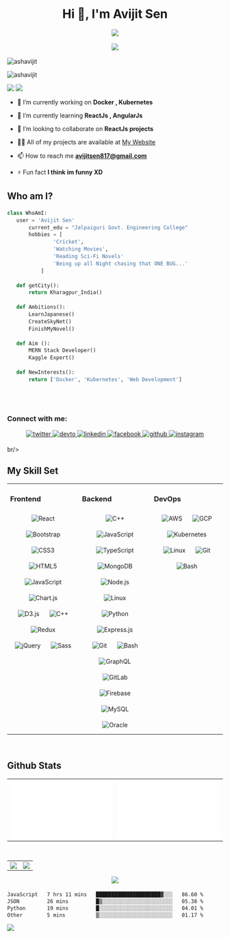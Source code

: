 <h1 align="center">Hi 👋, I'm Avijit Sen</h1>
<p align="center">
<img src="https://readme-typing-svg.herokuapp.com?font=Pacifico&size=29&color=38F718&lines=Aspiring+Full-Stack+Developer" max-width="202px">
<p align="center">
  <img src="https://media.giphy.com/media/L1R1tvI9svkIWwpVYr/giphy.gif" max-width="500px"/>
</p><p align="left"> <img src="https://komarev.com/ghpvc/?username=ashavijit&label=Profile%20views&color=0e75b6&style=flat" alt="ashavijit" /> </p>
<p align="left"> <img src="https://badges.pufler.dev/repos/ashavijit" alt="ashavijit" /> </p>


![](https://img.shields.io/github/followers/ashavijit?style=social)
![](https://img.shields.io/github/stars/ashavijit?style=social)







- 🔭 I’m currently working on **Docker , Kubernetes**

- 🌱 I’m currently learning **ReactJs , AngularJs**

- 👯 I’m looking to collaborate on **ReactJs projects**

- 👨‍💻 All of my projects are available at [My Website](avijitsen-me.vercel.app)

- 📫 How to reach me **avijitsen817@gmail.com**

- ⚡ Fun fact **I think im funny XD**
 ## Who am I?
 ```python
 class WhoAmI:
 	user = 'Avijit Sen'
		current_edu = "Jalpaiguri Govt. Engineering College"
		hobbies = [
				'Cricket',
				'Watching Movies',
				'Reading Sci-Fi Novels'
				'Being up all Night chasing that ONE BUG...'
			]
	
	def getCity():
		return Kharagpur_India()
	
	def Ambitions():
		LearnJapanese()
		CreateSkyNet()
		FinishMyNovel()
		
    def Aim ():
	    MERN Stack Developer()
	    Kaggle Expert()

    def NewInterests():
        return ['Docker', 'Kubernetes', 'Web Development']
		
		
	
 ```
<h3 align="left">Connect with me:</h3>
<div align="center">
<a href="https://twitter.com/Avijitsen123" target="_blank">
<img src=https://img.shields.io/badge/twitter-%2300acee.svg?&style=for-the-badge&logo=twitter&logoColor=white alt=twitter style="margin-bottom: 5px;" />
</a>
<a href="https://dev.to/##" target="_blank">
<img src=https://img.shields.io/badge/dev.to-%2308090A.svg?&style=for-the-badge&logo=dev.to&logoColor=white alt=devto style="margin-bottom: 5px;" />
</a>
<a href="https://linkedin.com/in/avijit-sen-69a00b1b9" target="_blank">
<img src=https://img.shields.io/badge/linkedin-%231E77B5.svg?&style=for-the-badge&logo=linkedin&logoColor=white alt=linkedin style="margin-bottom: 5px;" />
</a>
<a href="https://www.facebook.com/Avijit Sen" target="_blank">
<img src=https://img.shields.io/badge/facebook-%232E87FB.svg?&style=for-the-badge&logo=facebook&logoColor=white alt=facebook style="margin-bottom: 5px;" />
</a>
<a href="https://github.com/ashavijit" target="_blank">
<img src=https://img.shields.io/badge/github-%2324292e.svg?&style=for-the-badge&logo=github&logoColor=white alt=github style="margin-bottom: 5px;" />
</a>
<a href="https://instagram.com/_avijit_sen.jsx" target="_blank">
<img src=https://img.shields.io/badge/instagram-%23000000.svg?&style=for-the-badge&logo=instagram&logoColor=white alt=instagram style="margin-bottom: 5px;" />
</a>  
</div>  

br/>  


## My Skill Set  
<table><tr><td valign="top" width="33%">



### Frontend  
<div align="center">  
<img style="margin: 10px" src="https://profilinator.rishav.dev/skills-assets/react-original-wordmark.svg" alt="React" height="50" />  
<img style="margin: 10px" src="https://profilinator.rishav.dev/skills-assets/bootstrap-plain.svg" alt="Bootstrap" height="50" />  
<img style="margin: 10px" src="https://profilinator.rishav.dev/skills-assets/css3-original-wordmark.svg" alt="CSS3" height="50" />  
<img style="margin: 10px" src="https://profilinator.rishav.dev/skills-assets/html5-original-wordmark.svg" alt="HTML5" height="50" />  
<img style="margin: 10px" src="https://profilinator.rishav.dev/skills-assets/javascript-original.svg" alt="JavaScript" height="50" />  
<img style="margin: 10px" src="https://profilinator.rishav.dev/skills-assets/logo-title.svg" alt="Chart.js" height="50" />  
<img style="margin: 10px" src="https://profilinator.rishav.dev/skills-assets/d3js-original.svg" alt="D3.js" height="50" />  
<img style="margin: 10px" src="https://profilinator.rishav.dev/skills-assets/cplusplus-original.svg" alt="C++" height="50" />  
<img style="margin: 10px" src="https://profilinator.rishav.dev/skills-assets/redux-original.svg" alt="Redux" height="50" />  
<img style="margin: 10px" src="https://profilinator.rishav.dev/skills-assets/jquery.png" alt="jQuery" height="50" />  
<img style="margin: 10px" src="https://profilinator.rishav.dev/skills-assets/sass-original.svg" alt="Sass" height="50" />  
</div>

</td><td valign="top" width="33%">



### Backend  
<div align="center">  
<img style="margin: 10px" src="https://profilinator.rishav.dev/skills-assets/cplusplus-original.svg" alt="C++" height="50" />  
<img style="margin: 10px" src="https://profilinator.rishav.dev/skills-assets/javascript-original.svg" alt="JavaScript" height="50" />  
<img style="margin: 10px" src="https://profilinator.rishav.dev/skills-assets/typescript-original.svg" alt="TypeScript" height="50" />  
<img style="margin: 10px" src="https://profilinator.rishav.dev/skills-assets/mongodb-original-wordmark.svg" alt="MongoDB" height="50" />  
<img style="margin: 10px" src="https://profilinator.rishav.dev/skills-assets/nodejs-original-wordmark.svg" alt="Node.js" height="50" />  
<img style="margin: 10px" src="https://profilinator.rishav.dev/skills-assets/linux-original.svg" alt="Linux" height="50" />  
<img style="margin: 10px" src="https://profilinator.rishav.dev/skills-assets/python-original.svg" alt="Python" height="50" />  
<img style="margin: 10px" src="https://profilinator.rishav.dev/skills-assets/express-original-wordmark.svg" alt="Express.js" height="50" />  
<img style="margin: 10px" src="https://profilinator.rishav.dev/skills-assets/git-scm-icon.svg" alt="Git" height="50" />  
<img style="margin: 10px" src="https://profilinator.rishav.dev/skills-assets/gnu_bash-icon.svg" alt="Bash" height="50" />  
<img style="margin: 10px" src="https://profilinator.rishav.dev/skills-assets/graphql.png" alt="GraphQL" height="50" />  
<img style="margin: 10px" src="https://profilinator.rishav.dev/skills-assets/gitlab.svg" alt="GitLab" height="50" />  
<img style="margin: 10px" src="https://profilinator.rishav.dev/skills-assets/firebase.png" alt="Firebase" height="50" />  
<img style="margin: 10px" src="https://profilinator.rishav.dev/skills-assets/mysql-original-wordmark.svg" alt="MySQL" height="50" />  
<img style="margin: 10px" src="https://profilinator.rishav.dev/skills-assets/oracle-original.svg" alt="Oracle" height="50" />  
</div>

</td><td valign="top" width="33%">



###       DevOps  
<div align="center">  
<img style="margin: 10px" src="https://profilinator.rishav.dev/skills-assets/amazonwebservices-original-wordmark.svg" alt="AWS" height="50" />  
<img style="margin: 10px" src="https://profilinator.rishav.dev/skills-assets/google_cloud-icon.svg" alt="GCP" height="50" />  
<img style="margin: 10px" src="https://profilinator.rishav.dev/skills-assets/kubernetes-icon.svg" alt="Kubernetes" height="50" />  
<img style="margin: 10px" src="https://profilinator.rishav.dev/skills-assets/linux-original.svg" alt="Linux" height="50" />  
<img style="margin: 10px" src="https://profilinator.rishav.dev/skills-assets/git-scm-icon.svg" alt="Git" height="50" />  
<img style="margin: 10px" src="https://profilinator.rishav.dev/skills-assets/gnu_bash-icon.svg" alt="Bash" height="50" />  
</div>

</td></tr></table>  

<br/>  

## Github Stats  
<table><tr><td valign="top" width="50%">

<img src="https://raw.githubusercontent.com/ashavijit/github-stats/master/generated/overview.svg#gh-dark-mode-only" align="left" style="width: 100%" />

</td><td valign="top" width="50%">

<img src="https://raw.githubusercontent.com/ashavijit/github-stats/master/generated/languages.svg#gh-dark-mode-only" align="left" style="width: 100%" />

</td></tr></table>  

<br/>

<table><tr><td valign="top" width="50%">

<img src="https://github-readme-streak-stats.herokuapp.com?user=ashavijit&theme=city-lights&hide_border=true&date_format=%5BY.%5Dn.j&stroke=53DD25&currStreakNum=DD2727&dates=DD30A9" align="left" style="width: 100%" />

</td><td valign="top" width="50%">

<img src="https://activity-graph.herokuapp.com/graph?username=ashavijit&theme=react-dark" align="left" style="width: 100%" />

</td></tr></table>  


<div align="center">
  <a href="https://open.spotify.com/user/1xqh9d85ptiurfd4wuzftevro">
    <img src="https://readme-spotify-tingz.vercel.app/api/now-playing">
  </a>
</div>
<!--START_SECTION:waka-->

```text
JavaScript   7 hrs 11 mins   █████████████████████▓░░░   86.60 %
JSON         26 mins         █▒░░░░░░░░░░░░░░░░░░░░░░░   05.38 %
Python       19 mins         █░░░░░░░░░░░░░░░░░░░░░░░░   04.01 %
Other        5 mins          ▒░░░░░░░░░░░░░░░░░░░░░░░░   01.17 %
```

<!--END_SECTION:waka-->
<p align="center">

![](https://leetcard.jacoblin.cool/avijit_sen?theme=unicorn)


